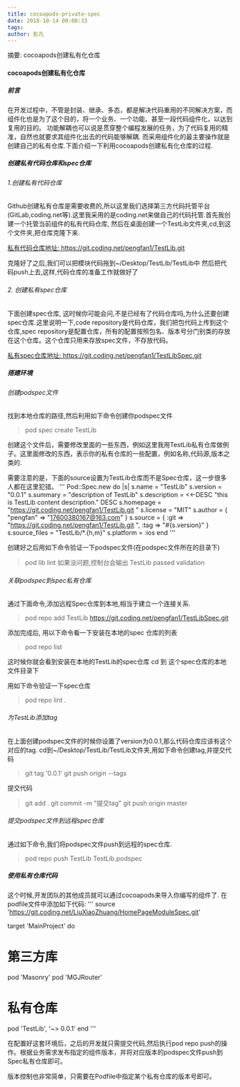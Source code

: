 ```yaml
---
title: cocoapods-private-spec
date: 2018-10-14 00:00:33
tags:
author: 彭凡
---
```

摘要:
cocoapods创建私有化仓库
<!-- more -->

#### cocoapods创建私有化仓库

##### 前言
在开发过程中，不管是封装、继承、多态，都是解决代码重用的不同解决方案，而组件化也是为了这个目的，将一个业务、一个功能、甚至一段代码组件化，以达到复用的目的。 功能解耦也可以说是贯穿整个编程发展的任务，为了代码复用的精准，自然也就要求其组件化出去的代码能够解耦. 而采用组件化的最主要操作就是创建自己的私有仓库.下面介绍一下利用cocoapods创建私有化仓库的过程.


##### 创建私有代码仓库和spec仓库
###### 1.创建私有代码仓库
 Github创建私有仓库是需要收费的,所以这里我们选择第三方代码托管平台(GitLab,coding.net等).这里我采用的是coding.net来做自己的代码托管.首先我创建一个托管当前组件的私有代码仓库, 然后在桌面创建一个TestLib文件夹,cd,到这个文件夹,把仓库克隆下来.

[私有代码仓库地址: https://git.coding.net/pengfan1/TestLib.git
]( [https://git.coding.net/pengfan1/TestLib.git]
)

克隆好了之后,我们可以把模块代码拖到~/Desktop/TestLib/TestLib中
然后把代码push上去,这样,代码仓库的准备工作就做好了

###### 2. 创建私有spec仓库
下面创建spec仓库, 这时候你可能会问,不是已经有了代码仓库吗,为什么还要创建spec仓库.这里说明一下,code repository是代码仓库，我们把包代码上传到这个仓库,spec repository是配置仓库，所有的配置按照包名、版本号分门别类的存放在这个仓库。这个仓库只用来存放spec文件，不存放代码。

[私有spec仓库地址: https://git.coding.net/pengfan1/TestLibSpec.git
]( [https://git.coding.net/pengfan1/TestLibSpec.git]
)

##### 搭建环境
###### 创建podspec文件
找到本地仓库的路径,然后利用如下命令创建你podspec文件
> pod spec create TestLib

创建这个文件后，需要修改里面的一些东西，例如这里我用TestLib私有仓库做例子。这里面修改的东西，表示你的私有仓库的一些配置，例如名称,代码源,版本之类的.

需要注意的是，下面的source设置为TestLib仓库而不是Spec仓库，这一步很多人都在这里犯错。
'''
Pod::Spec.new do |s|
s.name          = "TestLib"
s.version       = "0.0.1"
s.summary       = "description of TestLib"
s.description   = <<-DESC
"this is TestLib content description."
DESC
s.homepage      = "https://git.coding.net/pengfan1/TestLib.git
"
s.license       = "MIT"
s.author        = { "pengfan" => "17600380167@163.com" }
s.source        = { :git => "https://git.coding.net/pengfan1/TestLib.git
", :tag => "#{s.version}" }
s.source_files  = "TestLib/*.{h,m}"
s.platform      = :ios
end
'''

创建好之后用如下命令验证一下podspec文件(在podspec文件所在的目录下)
> pod lib lint
如果没问题,控制台会输出 TestLib passed validation


###### 关联podspec到spec私有仓库
通过下面命令,添加远程Spec仓库到本地,相当于建立一个连接关系.

> pod repo add TestLib https://git.coding.net/pengfan1/TestLibSpec.git

添加完成后, 用以下命令看一下安装在本地的spec 仓库的列表
 > pod repo list
 
 这时候你就会看到安装在本地的TestLib的spec仓库
 cd 到 这个spec仓库的本地文件目录下
 
 用如下命令验证一下spec仓库
> pod repo lint .

###### 为TestLib添加tag
在上面创建podspec文件的时候你设置了version为0.0.1,那么代码仓库应该有这个对应的tag.
cd到~/Desktop/TestLib/TestLib文件夹,用如下命令创建tag,并提交代码
>  git tag '0.0.1'
> git push origin --tags

提交代码
> git add .
> git commit -m "提交tag"
> git push origin master


###### 提交podspec文件到远程spec仓库
通过如下命令,我们将podspec文件push到远程的spec仓库.
> pod repo push TestLib TestLib.podspec


##### 使用私有仓库代码
这个时候,开发团队的其他成员就可以通过cocoapods来导入你编写的组件了. 在podfile文件中添加如下代码:
'''
source 'https://git.coding.net/LiuXiaoZhuang/HomePageModuleSpec.git'

target 'MainProject' do
# 第三方库
pod 'Masonry'
pod 'MGJRouter'

# 私有仓库
pod 'TestLib',   '~> 0.0.1'
end
'''

在配置好这套环境后，之后的开发就只需提交代码,然后执行pod repo push的操作。根据业务需求发布指定的组件版本，并将对应版本的podspec文件push到Spec私有仓库即可。

版本控制也非常简单，只需要在Podfile中指定某个私有仓库的版本号即可。
